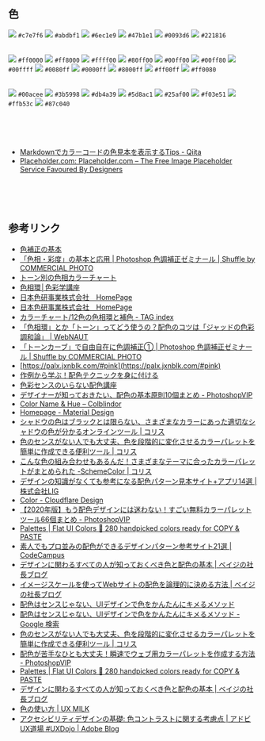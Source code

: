 
## 色
![](https://via.placeholder.com/16/c7e7f6/FFFFFF/?text=%20) `#c7e7f6`
![](https://via.placeholder.com/16/abdbf1/FFFFFF/?text=%20) `#abdbf1`
![](https://via.placeholder.com/16/6ec1e9/FFFFFF/?text=%20) `#6ec1e9`
![](https://via.placeholder.com/16/47b1e1/FFFFFF/?text=%20) `#47b1e1`
![](https://via.placeholder.com/16/0093d6/FFFFFF/?text=%20) `#0093d6`
![](https://via.placeholder.com/16/221816/FFFFFF/?text=%20) `#221816`
<br><br>

![](https://via.placeholder.com/16/ff0000/FFFFFF/?text=%20) `#ff0000`
![](https://via.placeholder.com/16/ff8000/FFFFFF/?text=%20) `#ff8000`
![](https://via.placeholder.com/16/ffff00/FFFFFF/?text=%20) `#ffff00`
![](https://via.placeholder.com/16/80ff00/FFFFFF/?text=%20) `#80ff00`
![](https://via.placeholder.com/16/00ff00/FFFFFF/?text=%20) `#00ff00`
![](https://via.placeholder.com/16/00ff80/FFFFFF/?text=%20) `#00ff80`
![](https://via.placeholder.com/16/00ffff/FFFFFF/?text=%20) `#00ffff`
![](https://via.placeholder.com/16/0080ff/FFFFFF/?text=%20) `#0080ff`
![](https://via.placeholder.com/16/0000ff/FFFFFF/?text=%20) `#0000ff`
![](https://via.placeholder.com/16/8000ff/FFFFFF/?text=%20) `#8000ff`
![](https://via.placeholder.com/16/ff00ff/FFFFFF/?text=%20) `#ff00ff`
![](https://via.placeholder.com/16/ff0080/FFFFFF/?text=%20) `#ff0080`
<br><br>

![](https://via.placeholder.com/16/00acee/FFFFFF/?text=%20) `#00acee`
![](https://via.placeholder.com/16/3b5998/FFFFFF/?text=%20) `#3b5998`
![](https://via.placeholder.com/16/db4a39/FFFFFF/?text=%20) `#db4a39`
![](https://via.placeholder.com/16/5d8ac1/FFFFFF/?text=%20) `#5d8ac1`
![](https://via.placeholder.com/16/25af00/FFFFFF/?text=%20) `#25af00`
![](https://via.placeholder.com/16/f03e51/FFFFFF/?text=%20) `#f03e51`
![](https://via.placeholder.com/16/ffb53c/FFFFFF/?text=%20) `#ffb53c`
![](https://via.placeholder.com/16/87c040/FFFFFF/?text=%20) `#87c040`
<br><br>



<br><br>
* [Markdownでカラーコードの色見本を表示するTips - Qiita](https://qiita.com/suin/items/1f3898c1fa108b1e47b1)
* [Placeholder.com: Placeholder.com – The Free Image Placeholder Service Favoured By Designers](https://placeholder.com/)




<br><br><br>

## 参考リンク
* [色補正の基本](http://www.hi-ho.ne.jp/yas-inoue/photo/digital/di000716.htm)
* [「色相・彩度」の基本と応用 | Photoshop 色調補正ゼミナール | Shuffle by COMMERCIAL PHOTO](http://shuffle.genkosha.com/software/photoshop_navi/color/8315.html)
* [トーン別の色相カラーチャート](https://iro-color.com/colorchart/tone/)
* [色相環│色彩学講座](http://rock77.fc2web.com/main/color/color1-2.html)
* [日本色研事業株式会社　HomePage](http://www.sikiken.co.jp/pccs/pccs04.html)
* [日本色研事業株式会社　HomePage](http://www.sikiken.co.jp/pccs/pccs05.html)
* [カラーチャート/12色の色相環と補色 - TAG index](https://www.tagindex.com/color/color_wheel.html)
* [「色相環」とか「トーン」ってどう使うの？配色のコツは「ジャッドの色彩調和論」 | WebNAUT](https://webnaut.jp/design/645.html)
* [「トーンカーブ」で自由自在に色調補正① | Photoshop 色調補正ゼミナール | Shuffle by COMMERCIAL PHOTO](http://shuffle.genkosha.com/software/photoshop_navi/color/8400.html)
* [https://palx.jxnblk.com/#pink](https://palx.jxnblk.com/#pink)
* [作例から学ぶ！配色テクニックを身に付ける](http://catch-a-wave.com/catch-a-blog/colortechinic/)
* [色彩センスのいらない配色講座](https://www.slideshare.net/slideshow/embed_code/9003317)
* [デザイナーが知っておきたい、配色の基本原則10個まとめ - PhotoshopVIP](http://photoshopvip.net/77524)
* [Color Name & Hue – Colblindor](https://www.color-blindness.com/color-name-hue/)
* [Homepage - Material Design](https://material.io/)
* [シャドウの色はブラックとは限らない、さまざまなカラーにあった適切なシャドウの色が分かるオンラインツール | コリス](https://coliss.com/articles/build-websites/operation/design/material-icon-shadow-color-picker.html)
* [色のセンスがない人でも大丈夫、色を段階的に変化させるカラーパレットを簡単に作成できる便利ツール | コリス](https://coliss.com/articles/build-websites/operation/design/color-scale-generator.html)
* [こんな色の組み合わせもあるんだ！さまざまなテーマに合ったカラーパレットがまとめられた -SchemeColor | コリス](https://coliss.com/articles/build-websites/operation/design/collection-of-color-schemes.html)
* [デザインの知識がなくても参考になる配色パターン見本サイト+アプリ14選 | 株式会社LIG](https://liginc.co.jp/web/service/other-service/131943)
* [Color - Cloudflare Design](https://cloudflare.design/color/)
* [【2020年版】もう配色デザインには迷わない！すごい無料カラーパレットツール66個まとめ - PhotoshopVIP](http://photoshopvip.net/72189)
* [Palettes | Flat UI Colors 🎨 280 handpicked colors ready for COPY & PASTE](https://flatuicolors.com/)
* [素人でもプロ並みの配色ができるデザインパターン参考サイト21選 | CodeCampus](https://blog.codecamp.jp/color_pattern)
* [デザインに関わるすべての人が知っておくべき色と配色の基本 | ベイジの社長ブログ](https://baigie.me/sogitani/2016/12/color-basic/)
* [イメージスケールを使ってWebサイトの配色を論理的に決める方法 | ベイジの社長ブログ](https://baigie.me/sogitani/2013/05/imagescale/)
* [配色はセンスじゃない、UIデザインで色をかんたんにキメるメソッド](https://www.evernote.com/shard/s122/client/snv?noteGuid=492d0771-f3fd-4a0a-b4dc-12923fcec317&noteKey=7608901d85d6532b&sn=https%3A%2F%2Fwww.evernote.com%2Fshard%2Fs122%2Fsh%2F492d0771-f3fd-4a0a-b4dc-12923fcec317%2F7608901d85d6532b&title=%25E9%2585%258D%25E8%2589%25B2%25E3%2581%25AF%25E3%2582%25BB%25E3%2583%25B3%25E3%2582%25B9%25E3%2581%2598%25E3%2582%2583%25E3%2581%25AA%25E3%2581%2584%25E3%2580%2581UI%25E3%2583%2587%25E3%2582%25B6%25E3%2582%25A4%25E3%2583%25B3%25E3%2581%25A7%25E8%2589%25B2%25E3%2582%2592%25E3%2581%258B%25E3%2582%2593%25E3%2581%259F%25E3%2582%2593%25E3%2581%25AB%25E3%2582%25AD%25E3%2583%25A1%25E3%2582%258B%25E3%2583%25A1%25E3%2582%25BD%25E3%2583%2583%25E3%2583%2589)
* [配色はセンスじゃない、UIデザインで色をかんたんにキメるメソッド - Google 検索](https://www.google.co.jp/search?q=%E9%85%8D%E8%89%B2%E3%81%AF%E3%82%BB%E3%83%B3%E3%82%B9%E3%81%98%E3%82%83%E3%81%AA%E3%81%84%E3%80%81UI%E3%83%87%E3%82%B6%E3%82%A4%E3%83%B3%E3%81%A7%E8%89%B2%E3%82%92%E3%81%8B%E3%82%93%E3%81%9F%E3%82%93%E3%81%AB%E3%82%AD%E3%83%A1%E3%82%8B%E3%83%A1%E3%82%BD%E3%83%83%E3%83%89&ie=utf-8&oe=utf-8&hl=ja)
* [色のセンスがない人でも大丈夫、色を段階的に変化させるカラーパレットを簡単に作成できる便利ツール | コリス](https://coliss.com/articles/build-websites/operation/design/color-scale-generator.html)
* [配色が苦手なひとも大丈夫！瞬速でウェブ用カラーパレットを作成する方法 - PhotoshopVIP](http://photoshopvip.net/89206)
* [Palettes | Flat UI Colors 🎨 280 handpicked colors ready for COPY & PASTE](https://flatuicolors.com/)
* [デザインに関わるすべての人が知っておくべき色と配色の基本 | ベイジの社長ブログ](https://baigie.me/sogitani/2016/12/color-basic/)
* [色の使い方 | UX MILK](https://uxmilk.jp/book/81762)
* [アクセシビリティデザインの基礎: 色コントラストに関する考慮点 | アドビUX道場 #UXDojo | Adobe Blog](https://blogs.adobe.com/japan/cc-web-color-contrast-considerations-accessibility-design/)
